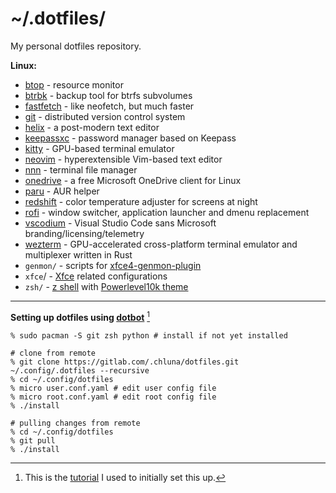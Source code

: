 # ~/.dotfiles/

My personal dotfiles repository.

__Linux:__

* [btop](https://github.com/aristocratos/btop) - resource monitor
* [btrbk](https://digint.ch/btrbk/) - backup tool for btrfs subvolumes
* [fastfetch](https://github.com/LinusDierheimer/fastfetch) - like neofetch, but much faster
* [git](https://git-scm.com/) - distributed version control system
* [helix](https://helix-editor.com/) - a post-modern text editor
* [keepassxc](https://github.com/keepassxreboot/keepassxc) - password manager based on Keepass
* [kitty](https://sw.kovidgoyal.net/kitty/) - GPU-based terminal emulator
* [neovim](https://neovim.io/) - hyperextensible Vim-based text editor
* [nnn](https://github.com/jarun/nnn) - terminal file manager
* [onedrive](https://abraunegg.github.io/) - a free Microsoft OneDrive client for Linux
* [paru](https://github.com/Morganamilo/paru) - AUR helper
* [redshift](http://jonls.dk/redshift) - color temperature adjuster for screens at night
* [rofi](https://github.com/davatorium/rofi) - window switcher, application launcher and dmenu replacement
* [vscodium](https://vscodium.com) - Visual Studio Code sans Microsoft branding/licensing/telemetry
* [wezterm](https://wezfurlong.org/wezterm/) - GPU-accelerated cross-platform terminal emulator and multiplexer written in Rust
* `genmon/` - scripts for [xfce4-genmon-plugin](https://docs.xfce.org/panel-plugins/xfce4-genmon-plugin)
* `xfce`/ - [Xfce](https://xfce.org/) related configurations
* `zsh/` - [z shell](https://www.zsh.org/) with [Powerlevel10k theme](https://github.com/romkatv/powerlevel10k)

---

__Setting up dotfiles using [dotbot](https://github.com/anishathalye/dotbot)__ [^1]

```shell
% sudo pacman -S git zsh python # install if not yet installed

# clone from remote
% git clone https://gitlab.com/.chluna/dotfiles.git ~/.config/.dotfiles --recursive
% cd ~/.config/dotfiles
% micro user.conf.yaml # edit user config file
% micro root.conf.yaml # edit root config file
% ./install

# pulling changes from remote
% cd ~/.config/dotfiles
% git pull
% ./install
```
[^1]: This is the [tutorial](https://www.elliotdenolf.com/posts/bootstrap-your-dotfiles-with-dotbot) I used to initially set this up.
